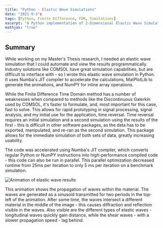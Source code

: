 ```yaml
---
title: "Python - Elastic Wave Simulations"
date: "2021-9-3"c
tags: [Python, Finite Difference, FDM, Simulations]
excerpt: "A Python implementation of 2-Dimensional Elastic Wave Simulations"
mathjax: "true"
---
```


## Summary

While working on my Master's Thesis research, I needed an elastic wave simulation that I could automate and view the results programmatically. Industry solutions like COMSOL have great simulation capabilities, but are difficult to interface with - so I wrote this elastic wave simulation in Python. It uses Numba's JIT compiler to accelerate the calculations, MatPlotLib to generate the animations, and NumPY for inline array operations.

While the Finite Difference Time Domain method has a number of weaknesses when compared to methods like the Discontinuous Galerkin used by COMSOL, it's faster to formulate, and, most important for this case, fast to solve. This allows for rapid prototyping in signal processing, signal analysis, and my initial use for the application, time reversal. Time reversal requires an initial simulation and a second simulation using the results of the first - this is difficult in other software packages, as the data has to be exported, manipulated, and re-ran as the second simulation. This package allows for the immediate simulation of both sets of data, greatly increasing usability.

The code was accelerated using Numba's JIT compiler, which converts regular Python or NumPY instructions into high-performance compiled code - this code can also be run in parallel. This parallel optimization decreased runtime from 25ms per iteration to only 5 ms per iteration on a benchmark simulation. 

<img src="{{ site.url }}{{ site.baseurl }}/images/FDTD/Img1.gif" alt="Animation of elastic wave results">

This animation shows the propagation of waves within the material. The waves are generated as a sinusoid transmitted for two periods in the top-left of the animation. After some time, the waves intersect a different material in the middle of the image - this causes diffraction and reflection visible in the waves. Also visible are the different types of elastic waves - longitudinal waves quickly gain distance, while the shear waves - with a slower propagation speed - lag behind. 